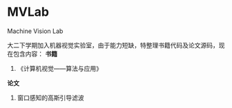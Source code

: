 # MVLab
Machine Vision Lab

大二下学期加入机器视觉实验室，由于能力短缺，特整理书籍代码及论文源码，现在包含内容：
**书籍**
1. 《计算机视觉——算法与应用》

**论文**
1. 窗口感知的高斯引导滤波
